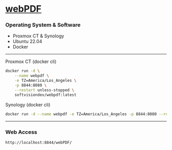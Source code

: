 # [webPDF](https://hub.docker.com/r/softvisiondev/webpdf/)

### Operating System & Software
- Proxmox CT & Synology
- Ubuntu 22.04
- Docker

---

Proxmox CT (docker cli)
```bash
docker run -d \
	--name webpdf \
	-e TZ=America/Los_Angeles \
	-p 8844:8080 \
	--restart unless-stopped \
	softvisiondev/webpdf:latest
```
Synology (docker cli)
```bash
docker run -d --name webpdf -e TZ=America/Los_Angeles -p 8844:8080 --restart unless-stopped softvisiondev/webpdf:latest
```
---

### Web Access
```
http://localhost:8844/webPDF/
```
